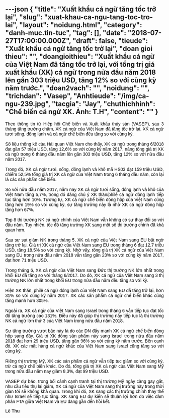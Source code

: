---json
{
    "title": "Xuất khẩu cá ngừ tăng tốc trở lại",
    "slug": "xuat-khau-ca-ngu-tang-toc-tro-lai",
    "layout": "noidung.html",
    "category": "danh-muc.tin-tuc",
    "tag": [],
    "date": "2018-07-27T17:00:00.000Z",
    "draft": false,
    "tieude": "Xuất khẩu cá ngừ tăng tốc trở lại",
    "doan gioi thieu": "",
    "doangioithieu": "Xuất khẩu cá ngừ của Việt Nam đã tăng tốc trở lại, với tổng trị giá xuất khẩu (XK) cá ngừ trong nửa đầu năm 2018 lên gần 303 triệu USD, tăng 12% so với cùng kỳ năm trước.",
    "doan2vach": "",
    "noidung": "",
    "trichdan": "Vasep",
    "Anhtieude": "/img/ca-ngu-239.jpg",
    "tacgia": "Jay",
    "chuthichhinh": "Chế biến cá ngừ XK. Ảnh: T.H",
    "__content__": ""
}
---
<div style="text-align:start">
<div>
<p style="text-align:justify"><span style="font-size:14px"><span style="color:#676767"><span style="font-family:Arial"><span style="background-color:#ffffff"><span style="color:#000000">Theo th&ocirc;ng tin từ Hiệp hội Chế biến v&agrave; Xuất khẩu thủy sản (VASEP), sau 3 th&aacute;ng tăng trưởng chậm, XK c&aacute; ngừ của Việt Nam đ&atilde; tăng tốc trở lại. XK c&aacute; ngừ tươi sống, đ&ocirc;ng lạnh v&agrave; c&aacute; ngừ chế biến đều tăng so với c&ugrave;ng kỳ.<br />
<br />
Số liệu thống k&ecirc; của Hải quan Việt Nam cho thấy, XK c&aacute; ngừ trong th&aacute;ng 6/2018 đạt gần 57 triệu USD, tăng 12,6% so với c&ugrave;ng kỳ năm 2017, n&acirc;ng tổng gi&aacute; trị XK c&aacute; ngừ trong 6 th&aacute;ng đầu năm l&ecirc;n gần 303 triệu USD, tăng 12% so với nửa đầu năm 2017.<br />
<br />
Trong đ&oacute;, XK c&aacute; ngừ tươi, sống, đ&ocirc;ng lạnh v&agrave; kh&ocirc; m&atilde; HS03 đạt 159 triệu USD, chiếm 52,5% tổng gi&aacute; trị XK c&aacute; ngừ của Việt Nam trong 6 th&aacute;ng đầu năm, c&ograve;n lại l&agrave; c&aacute;c sản phẩm chế biến.&nbsp;<br />
<br />
So với nửa đầu năm 2017, năm nay XK c&aacute; ngừ tươi sống, đ&ocirc;ng lạnh v&agrave; kh&ocirc; của Việt Nam tăng 5,7%, trong đ&oacute; đ&aacute;ng ch&uacute; &yacute; XK thăn/phil&ecirc; c&aacute; ngừ đ&ocirc;ng lạnh tiếp tục tăng hơn 10%. Tương tự, XK c&aacute; ngừ chế biến đ&oacute;ng hộp của Việt Nam cũng tăng hơn 19% so với c&ugrave;ng kỳ, sự tăng trưởng n&agrave;y l&agrave; nhờ XK c&aacute; ngừ đ&oacute;ng hộp tăng hơn 67%.<br />
<br />
Top 8 thị trường NK c&aacute; ngừ ch&iacute;nh của Việt Nam vẫn kh&ocirc;ng c&oacute; sự thay đổi so với đầu năm. Tuy nhi&ecirc;n, tốc độ tăng trưởng XK sang một số thị trường ch&iacute;nh đ&atilde; khả quan hơn.&nbsp;<br />
<br />
Sau sự sụt giảm NK trong th&aacute;ng 5, XK c&aacute; ngừ của Việt Nam sang EU bất ngờ tăng trở lại. Gi&aacute; trị XK c&aacute; ngừ của Việt Nam sang EU trong th&aacute;ng 6 đạt 12,7 triệu USD, tăng 18,5% so với c&ugrave;ng kỳ. Nhờ vậy, tổng gi&aacute; trị XK c&aacute; ngừ của Việt Nam sang EU trong nửa đầu năm 2018 vẫn tăng gần 23% so với c&ugrave;ng kỳ năm 2017, đạt hơn 71 triệu USD.<br />
<br />
Trong th&aacute;ng 6, XK c&aacute; ngừ của Việt Nam sang Đức thị trường NK lớn nhất trong khối EU đ&atilde; tăng so với th&aacute;ng 6/2017. Do đ&oacute;, XK c&aacute; ngừ của Việt Nam sang 3 thị trường NK lớn nhất trong khối EU trong nửa đầu năm đều tăng so với kỳ.<br />
<br />
Hiện XK thăn, phil&ecirc; c&aacute; ngừ đ&ocirc;ng lạnh của Việt Nam sang EU đ&atilde; tăng trở lại, hơn 31% so với c&ugrave;ng kỳ năm 2017. XK c&aacute;c sản phẩm c&aacute; ngừ chế biến kh&aacute;c cũng tăng mạnh hơn 305%.<br />
<br />
Ngo&agrave;i ra, XK c&aacute; ngừ của Việt Nam sang Israel trong th&aacute;ng 6 vẫn tiếp tục đạt tốc độ tăng trưởng cao 131%. Điều n&agrave;y đ&atilde; gi&uacute;p thị trường n&agrave;y tiếp tục l&agrave; thị trường NK c&aacute; ngừ lớn thứ 3 của Việt Nam trong nửa đầu năm 2018.<br />
<br />
Sự tăng trưởng vượt bậc n&agrave;y l&agrave; do c&aacute;c DN đẩy mạnh XK c&aacute; ngừ chế biến đ&oacute;ng hộp sang đ&acirc;y. Gi&aacute; trị XK d&ograve;ng sản phẩm n&agrave;y sang Israel trong nửa đầu năm 2018 đạt hơn 29 triệu USD, tăng gần 96% so với c&ugrave;ng kỳ năm trước. B&ecirc;n cạnh đ&oacute;, XK c&aacute;c mặt h&agrave;ng c&aacute; ngừ kh&aacute;c của Việt Nam sang Israel cũng tăng so với c&ugrave;ng kỳ.<br />
<br />
Ri&ecirc;ng thị trường Mỹ, XK c&aacute;c sản phẩm c&aacute; ngừ vẫn tiếp tục giảm so với c&ugrave;ng kỳ, trừ c&aacute; ngừ chế biến kh&aacute;c. Do đ&oacute;, tổng gi&aacute; trị XK c&aacute; ngừ của Việt Nam sang Mỹ trong nửa đầu năm nay giảm 8,3%, đạt 99 triệu USD.&nbsp;<br />
<br />
VASEP dự b&aacute;o, trong bối cảnh cạnh tranh tại thị trường Mỹ ng&agrave;y c&agrave;ng gay gắt, nhu cầu ti&ecirc;u thụ lại giảm, XK c&aacute; ngừ của Việt Nam sang thị trường n&agrave;y trong thời gian tới sẽ kh&ocirc;ng khả quan. Trong khi đ&oacute;, XK sang c&aacute;c thị trường ch&iacute;nh thay thế như Israel sẽ tiếp tục tăng. XK sang EU dự kiến sẽ thuận lợi hơn do việc đ&agrave;m ph&aacute;n FTA giữa Việt Nam v&agrave; EU đang gần đến hồi kết.</span></span></span></span></span></p>
</div>
</div>

<div style="text-align:start"><span style="font-size:14px"><strong><span style="color:#333333"><span style="font-family:Arial"><span style="background-color:#ffffff">L&ecirc; Thu</span></span></span></strong></span></div>

<div style="text-align:start">
<div>
<div style="text-align:right">
<div>&nbsp;</div>
</div>
</div>
</div>
